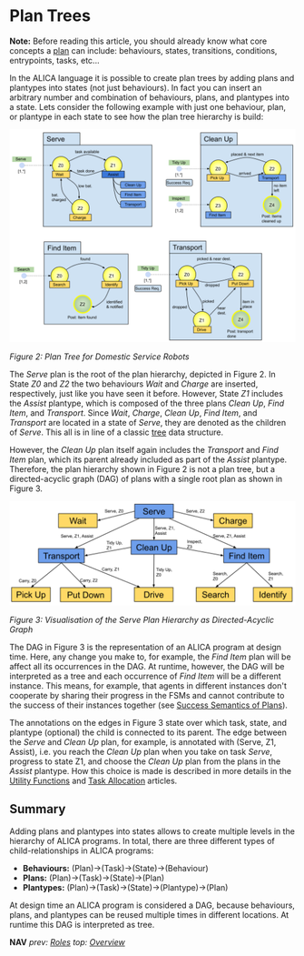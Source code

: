 # Plan Trees

**Note:** Before reading this article, you should already know what core concepts a [plan](./plans.md) can include: behaviours, states, transitions, conditions, entrypoints, tasks, etc...

In the ALICA language it is possible to create plan trees by adding plans and plantypes into states (not just behaviours). In fact you can insert an arbitrary number and combination of behaviours, plans, and plantypes into a state.  Lets consider the following example with just one behaviour, plan, or plantype in each state to see how the plan tree hierarchy is build: 

![serve_plan_tree_example](../images/serve_plan_tree_example.svg)

*Figure 2: Plan Tree for Domestic Service Robots*

The *Serve* plan is the root of the plan hierarchy, depicted in Figure 2. In State *Z0* and *Z2* the two behaviours *Wait* and *Charge* are inserted, respectively, just like you have seen it before. However, State *Z1* includes the *Assist* plantype, which is composed of the three plans *Clean Up*, *Find Item*, and *Transport*. Since *Wait*, *Charge*, *Clean Up*, *Find Item*, and *Transport* are located in a state of *Serve*, they are denoted as the children of *Serve*. This all is in line of a classic [tree](https://en.wikipedia.org/wiki/Tree_(data_structure)) data structure. 

However, the *Clean Up* plan itself again includes the *Transport* and *Find Item* plan, which its parent already included as part of the *Assist* plantype. Therefore, the plan hierarchy shown in Figure 2 is not a plan tree, but a directed-acyclic graph (DAG) of plans with a single root plan as shown in Figure 3.

![dag_plan_hierarchy_example](../images/dag_plan_hierarchy_example.svg)

*Figure 3: Visualisation of the Serve Plan Hierarchy as Directed-Acyclic Graph*

The DAG in Figure 3 is the representation of an ALICA program at design time. Here, any change you make to, for example, the *Find Item* plan will be affect all its occurrences in the DAG. At runtime, however, the DAG will be interpreted as a tree and each occurrence of *Find Item* will be a different instance. This means, for example, that agents in different instances don't cooperate by sharing their progress in the FSMs and cannot contribute to the success of their instances together (see [Success Semantics of Plans](./plans.md)).

The annotations on the edges in Figure 3 state over which task, state, and plantype (optional) the child is connected to its parent. The edge between the *Serve* and *Clean Up* plan, for example, is annotated with (Serve, Z1, Assist), i.e. you reach the *Clean Up* plan when you take on task *Serve*, progress to state Z1, and choose the *Clean Up* plan from the plans in the *Assist* plantype. How this choice is made is described in more details in the [Utility Functions](./utility_functions.md) and [Task Allocation](./task_allocation.md) articles.

## Summary

Adding plans and plantypes into states allows to create multiple levels in the hierarchy of ALICA programs. In total, there are three different types of child-relationships in ALICA programs:

* **Behaviours:** (Plan)->(Task)->(State)->(Behaviour)
* **Plans:** (Plan)->(Task)->(State)->(Plan)
* **Plantypes:** (Plan)->(Task)->(State)->(Plantype)->(Plan)

At design time an ALICA program is considered a DAG, because behaviours, plans, and plantypes can be reused multiple times in different locations. At runtime this DAG is interpreted as tree.

**NAV** *prev: [Roles](roles.md)*  *top: [Overview](../README.md)* 